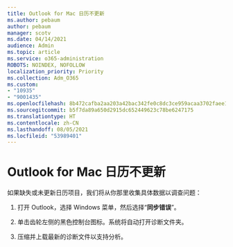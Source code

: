 ```yaml
---
title: Outlook for Mac 日历不更新
ms.author: pebaum
author: pebaum
manager: scotv
ms.date: 04/14/2021
audience: Admin
ms.topic: article
ms.service: o365-administration
ROBOTS: NOINDEX, NOFOLLOW
localization_priority: Priority
ms.collection: Adm_O365
ms.custom:
- "10935"
- "9001435"
ms.openlocfilehash: 8b472cafba2aa203a42bac342fe0c8dc3ce959acaa3702faee13156d4459699d
ms.sourcegitcommit: b5f7da89a650d2915dc652449623c78be6247175
ms.translationtype: HT
ms.contentlocale: zh-CN
ms.lasthandoff: 08/05/2021
ms.locfileid: "53989401"
---
```

# <a name="calendar-not-updating-outlook-for-mac"></a>Outlook for Mac 日历不更新

如果缺失或未更新日历项目，我们将从你那里收集具体数据以调查问题：

1. 打开 Outlook，选择 Windows 菜单，然后选择“**同步错误**”。

1. 单击齿轮左侧的黑色控制台图标。系统将自动打开诊断文件夹。

1. 压缩并上载最新的诊断文件以支持分析。